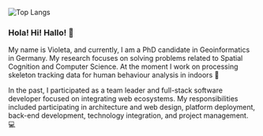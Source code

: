 <!--![Violeta's GitHub stats](https://github-readme-stats.vercel.app/api?username=violetasdev&count_private=true&theme=dark)-->

![Top Langs](https://github-readme-stats.vercel.app/api/top-langs/?username=violetasdev&layout=compact&langs_count=10&theme=dark&hide=xslt,smarty,perl,batchfile,hack)

### Hola! Hi! Hallo! 👋

My name is Violeta, and currently, I am a PhD candidate in Geoinformatics in Germany. My research focuses on solving problems related to Spatial Cognition and Computer Science. At the moment I work on processing skeleton tracking data for human behaviour analysis in indoors :walking:

In the past, I participated as a team leader and full-stack software developer focused on integrating web ecosystems. My responsibilities included participating in architecture and web design, platform deployment, back-end development, technology integration, and project management. :computer:

<!--
**violetasdev/violetasdev** is a ✨ _special_ ✨ repository because its `README.md` (this file) appears on your GitHub profile.

Here are some ideas to get you started:

- 🔭 I’m currently working on ...
- 🌱 I’m currently learning ...
- 👯 I’m looking to collaborate on ...
- 🤔 I’m looking for help with ...
- 💬 Ask me about ...
- 📫 How to reach me: ...
- 😄 Pronouns: ...
- ⚡ Fun fact: ...
-->
